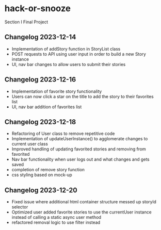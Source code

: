 # hack-or-snooze
Section I Final Project

## Changelog 2023-12-14
- Implementation of addStory function in StoryList class
- POST requests to API using user input in order to build a new Story instance
- UI, nav bar changes to allow users to submit their stories

## Changelog 2023-12-16
- Implementation of favorite story functionality
- Users can now click a star on the title to add the story to their favorites list
- UI, nav bar addition of favorites list

## Changelog 2023-12-18
- Refactoring of User class to remove repetitive code
- Implementation of updateUserInstance() to agglomerate changes to current user class
- Improved handling of updating favorited stories and removing from favorited
- Nav bar functionality when user logs out and what changes and gets saved
- completion of remove story function
- css styling based on mock-up

## Changelog 2023-12-20
- Fixed issue where additional html container structure messed up storyId selector
- Optimized user added favorite stories to use the currentUser instance instead of calling a static async user method
- refactored removal logic to use filter instead